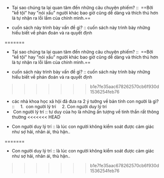

- Tại sao chúng ta lại quan tâm đến những câu chuyện phiếm? ::  ==Bởi "kể tội" hay "nói xấu" người khác bao giờ cũng dễ dàng và thích thú hơn là tự nhận ra lỗi lầm của chính mình.==
<!--ID: 1706848332659-->


- cuốn sách này trình bày vấn đề gì? :: cuốn sách này trình bày những hiểu biết về phán đoán và ra quyết định
<!--ID: 1706848332667-->

=======


- Tại sao chúng ta lại quan tâm đến những câu chuyện phiếm? ::  ==Bởi "kể tội" hay "nói xấu" người khác bao giờ cũng dễ dàng và thích thú hơn là tự nhận ra lỗi lầm của chính mình.==

- cuốn sách này trình bày vấn đề gì? :: cuốn sách này trình bày những hiểu biết về phán đoán và ra quyết định
>>>>>>> b1e7fe35aac678262570cb6f930d1536254feb76

- các nhà khoa học xã hội đã đưa ra 2 ý tưởng về bản tính con người là gì? ::
    1.  con người lý trí
    2. Con người duy lý trí
    
-  Con người lý trí :: tư duy của họ là những ấn tượng về tinh thần rất thông thường
<<<<<<< HEAD
<!--ID: 1706848332674-->


- Con người duy lý trí :: là lúc con người không kiểm soát được cảm giác như sợ hãi, nhân ái, thù hận..
<!--ID: 1706848332683-->
=======

- Con người duy lý trí :: là lúc con người không kiểm soát được cảm giác như sợ hãi, nhân ái, thù hận..

>>>>>>> b1e7fe35aac678262570cb6f930d1536254feb76

